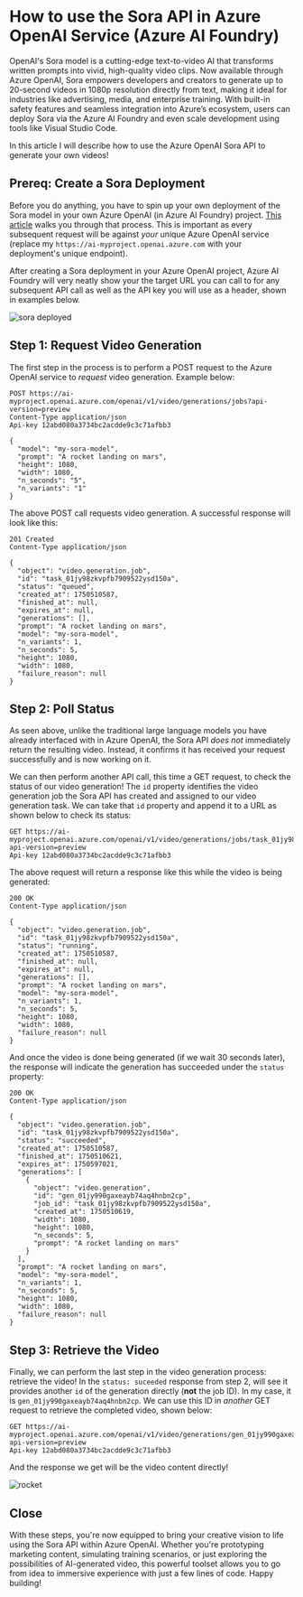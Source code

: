 # How to use the Sora API in Azure OpenAI Service (Azure AI Foundry)
OpenAI's Sora model is a cutting-edge text-to-video AI that transforms written prompts into vivid, high-quality video clips. Now available through Azure OpenAI, Sora empowers developers and creators to generate up to 20-second videos in 1080p resolution directly from text, making it ideal for industries like advertising, media, and enterprise training. With built-in safety features and seamless integration into Azure’s ecosystem, users can deploy Sora via the Azure AI Foundry and even scale development using tools like Visual Studio Code. 

In this article I will describe how to use the Azure OpenAI Sora API to generate your own videos!

## Prereq: Create a Sora Deployment
Before you do anything, you have to spin up your own deployment of the Sora model in your own Azure OpenAI (in Azure AI Foundry) project. [This article](https://learn.microsoft.com/en-us/azure/ai-services/openai/how-to/create-resource?pivots=web-portal) walks you through that process. This is important as every subsequent request will be against *your* unique Azure OpenAI service (replace my `https://ai-myproject.openai.azure.com` with your deployment's unique endpoint).

After creating a Sora deployment in your Azure OpenAI project, Azure AI Foundry will very neatly show your the target URL you can call to for any subsequent API call as well as the API key you will use as a header, shown in examples below.

![sora deployed](https://i.imgur.com/O08FVoh.png)

## Step 1: Request Video Generation
The first step in the process is to perform a POST request to the Azure OpenAI service to *request* video generation. Example below:

```
POST https://ai-myproject.openai.azure.com/openai/v1/video/generations/jobs?api-version=preview
Content-Type application/json
Api-key 12abd080a3734bc2acdde9c3c71afbb3

{
  "model": "my-sora-model",
  "prompt": "A rocket landing on mars",
  "height": 1080,
  "width": 1080,
  "n_seconds": "5",
  "n_variants": "1"
}
```

The above POST call requests video generation. A successful response will look like this:

```
201 Created
Content-Type application/json

{
  "object": "video.generation.job",
  "id": "task_01jy98zkvpfb7909522ysd150a",
  "status": "queued",
  "created_at": 1750510587,
  "finished_at": null,
  "expires_at": null,
  "generations": [],
  "prompt": "A rocket landing on mars",
  "model": "my-sora-model",
  "n_variants": 1,
  "n_seconds": 5,
  "height": 1080,
  "width": 1080,
  "failure_reason": null
}
```

## Step 2: Poll Status
As seen above, unlike the traditional large language models you have already interfaced with in Azure OpenAI, the Sora API *does not* immediately return the resulting video. Instead, it confirms it has received your request successfully and is now working on it.

We can then perform another API call, this time a GET request, to check the status of our video generation! The `id` property identifies the video generation job the Sora API has created and assigned to our video generation task. We can take that `id` property and append it to a URL as shown below to check its status:

```
GET https://ai-myproject.openai.azure.com/openai/v1/video/generations/jobs/task_01jy98zkvpfb7909522ysd150a?api-version=preview
Api-key 12abd080a3734bc2acdde9c3c71afbb3
```

The above request will return a response like this while the video is being generated:

```
200 OK
Content-Type application/json

{
  "object": "video.generation.job",
  "id": "task_01jy98zkvpfb7909522ysd150a",
  "status": "running",
  "created_at": 1750510587,
  "finished_at": null,
  "expires_at": null,
  "generations": [],
  "prompt": "A rocket landing on mars",
  "model": "my-sora-model",
  "n_variants": 1,
  "n_seconds": 5,
  "height": 1080,
  "width": 1080,
  "failure_reason": null
}
```

And once the video is done being generated (if we wait 30 seconds later), the response will indicate the generation has succeeded under the `status` property:

```
200 OK
Content-Type application/json

{
  "object": "video.generation.job",
  "id": "task_01jy98zkvpfb7909522ysd150a",
  "status": "succeeded",
  "created_at": 1750510587,
  "finished_at": 1750510621,
  "expires_at": 1750597021,
  "generations": [
    {
      "object": "video.generation",
      "id": "gen_01jy990gaxeayb74aq4hnbn2cp",
      "job_id": "task_01jy98zkvpfb7909522ysd150a",
      "created_at": 1750510619,
      "width": 1080,
      "height": 1080,
      "n_seconds": 5,
      "prompt": "A rocket landing on mars"
    }
  ],
  "prompt": "A rocket landing on mars",
  "model": "my-sora-model",
  "n_variants": 1,
  "n_seconds": 5,
  "height": 1080,
  "width": 1080,
  "failure_reason": null
}
```

## Step 3: Retrieve the Video
Finally, we can perform the last step in the video generation process: retrieve the video! In the `status: suceeded` response from step 2, will see it provides another `id` of the generation directly (**not** the job ID). In my case, it is `gen_01jy990gaxeayb74aq4hnbn2cp`. We can use this ID in *another* GET request to retrieve the completed video, shown below:

```
GET https://ai-myproject.openai.azure.com/openai/v1/video/generations/gen_01jy990gaxeayb74aq4hnbn2cp/content/video?api-version=preview
Api-key 12abd080a3734bc2acdde9c3c71afbb3
```

And the response we get will be the video content directly!

![rocket](https://i.imgur.com/EUIfct0.png)

## Close
With these steps, you're now equipped to bring your creative vision to life using the Sora API within Azure OpenAI. Whether you're prototyping marketing content, simulating training scenarios, or just exploring the possibilities of AI-generated video, this powerful toolset allows you to go from idea to immersive experience with just a few lines of code. Happy building!